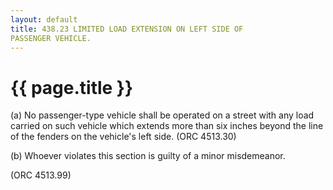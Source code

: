 ```yaml
---
layout: default 
title: 438.23 LIMITED LOAD EXTENSION ON LEFT SIDE OF
PASSENGER VEHICLE.
---
```


{{ page.title }}
================

​(a) No passenger-type vehicle shall be operated on a street with any
load carried on such vehicle which extends more than six inches beyond
the line of the fenders on the vehicle's left side. (ORC 4513.30)

​(b) Whoever violates this section is guilty of a minor misdemeanor.

(ORC 4513.99)
